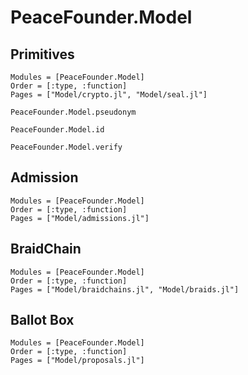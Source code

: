 # PeaceFounder.Model

## Primitives



```@autodocs
Modules = [PeaceFounder.Model]
Order = [:type, :function]
Pages = ["Model/crypto.jl", "Model/seal.jl"]
```

```@docs
PeaceFounder.Model.pseudonym
```

```@docs
PeaceFounder.Model.id
```

```@docs
PeaceFounder.Model.verify
```



## Admission

```@autodocs
Modules = [PeaceFounder.Model]
Order = [:type, :function]
Pages = ["Model/admissions.jl"]
```

## BraidChain

```@autodocs
Modules = [PeaceFounder.Model]
Order = [:type, :function]
Pages = ["Model/braidchains.jl", "Model/braids.jl"]
```

## Ballot Box

```@autodocs
Modules = [PeaceFounder.Model]
Order = [:type, :function]
Pages = ["Model/proposals.jl"]
```



